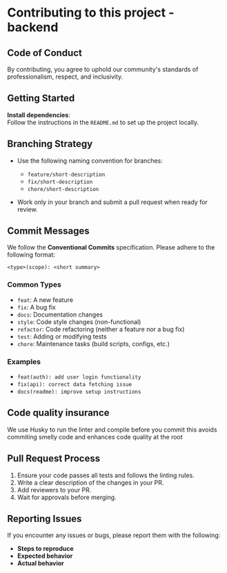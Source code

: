 # Contributing to this project - backend

## Code of Conduct

By contributing, you agree to uphold our community's standards of professionalism, respect, and inclusivity.

## Getting Started

**Install dependencies**:  
 Follow the instructions in the `README.md` to set up the project locally.

## Branching Strategy

- Use the following naming convention for branches:

  - `feature/short-description`
  - `fix/short-description`
  - `chore/short-description`

- Work only in your branch and submit a pull request when ready for review.

## Commit Messages

We follow the **Conventional Commits** specification. Please adhere to the following format:

```
<type>(scope): <short summary>
```

### Common Types

- `feat`: A new feature
- `fix`: A bug fix
- `docs`: Documentation changes
- `style`: Code style changes (non-functional)
- `refactor`: Code refactoring (neither a feature nor a bug fix)
- `test`: Adding or modifying tests
- `chore`: Maintenance tasks (build scripts, configs, etc.)

### Examples

- `feat(auth): add user login functionality`
- `fix(api): correct data fetching issue`
- `docs(readme): improve setup instructions`

## Code quality insurance

We use Husky to run the linter and compile before you commit
this avoids commiting smelly code and enhances code quality at the root

## Pull Request Process

1. Ensure your code passes all tests and follows the linting rules.
2. Write a clear description of the changes in your PR.
3. Add reviewers to your PR.
4. Wait for approvals before merging.

## Reporting Issues

If you encounter any issues or bugs, please report them with the following:

- **Steps to reproduce**
- **Expected behavior**
- **Actual behavior**
